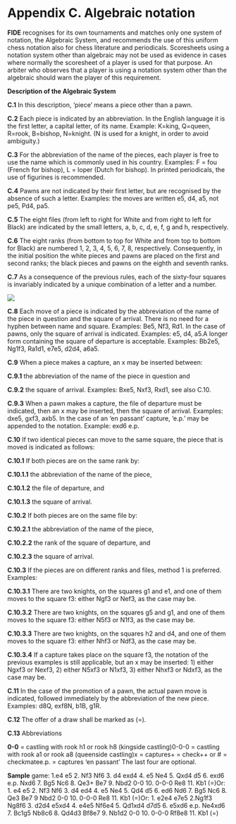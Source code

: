# Appendix C. Algebraic notation

**FIDE** recognises for its own tournaments and matches only one system of notation, the Algebraic System, and recommends the use of this uniform chess notation also for chess literature and periodicals. Scoresheets using a notation system other than algebraic may not be used as evidence in cases where normally the scoresheet of a player is used for that purpose. An arbiter who observes that a player is using a notation system other than the algebraic should warn the player of this requirement.

**Description of the Algebraic System**

**С.1** In this description, ‘piece’ means a piece other than a pawn.

**С.2** Each piece is indicated by an abbreviation. In the English language it is the first letter, a capital letter, of its name. Example: K=king, Q=queen, R=rook, B=bishop, N=knight. (N is used for a knight, in order to avoid ambiguity.)

**С.3** For the abbreviation of the name of the pieces, each player is free to use the name which is commonly used in his country. Examples: F = fou (French for bishop), L = loper (Dutch for bishop). In printed periodicals, the use of figurines is recommended.

**С.4** Pawns are not indicated by their first letter, but are recognised by the absence of such a letter. Examples: the moves are written e5, d4, a5, not pe5, Pd4, pa5.

**С.5** The eight files (from left to right for White and from right to left for Black) are indicated by the small letters, a, b, c, d, e, f, g and h, respectively.

**С.6** The eight ranks (from bottom to top for White and from top to bottom for Black) are numbered 1, 2, 3, 4, 5, 6, 7, 8, respectively. Consequently, in the initial position the white pieces and pawns are placed on the first and second ranks; the black pieces and pawns on the eighth and seventh ranks.

**С.7** As a consequence of the previous rules, each of the sixty-four squares is invariably indicated by a unique combination of a letter and a number.

![](../../images/fields.jpg)

**С.8** Each move of a piece is indicated by the abbreviation of the name of the piece in question and the square of arrival. There is no need for a hyphen between name and square. Examples: Be5, Nf3, Rd1. In the case of pawns, only the square of arrival is indicated. Examples: e5, d4, a5.A longer form containing the square of departure is acceptable. Examples: Bb2e5, Ng1f3, Ra1d1, e7e5, d2d4, a6a5.

**С.9** When a piece makes a capture, an x may be inserted between:

**С.9.1** the abbreviation of the name of the piece in question and

**С.9.2** the square of arrival. Examples: Bxe5, Nxf3, Rxd1, see also C.10.

**С.9.3** When a pawn makes a capture, the file of departure must be indicated, then an x may be inserted, then the square of arrival. Examples: dxe5, gxf3, axb5. In the case of an ‘en passant’ capture, ‘e.p.’ may be appended to the notation. Example: exd6 e.p.

**С.10** If two identical pieces can move to the same square, the piece that is moved is indicated as follows:

**С.10.1** If both pieces are on the same rank by:

**С.10.1.1** the abbreviation of the name of the piece,

**С.10.1.2** the file of departure, and

**С.10.1.3** the square of arrival.

**С.10.2** If both pieces are on the same file by:

**С.10.2.1** the abbreviation of the name of the piece,

**С.10.2.2** the rank of the square of departure, and

**С.10.2.3** the square of arrival.

**С.10.3** If the pieces are on different ranks and files, method 1 is preferred. Examples:

**С.10.3.1** There are two knights, on the squares g1 and e1, and one of them moves to the square f3: either Ngf3 or Nef3, as the case may be.

**С.10.3.2** There are two knights, on the squares g5 and g1, and one of them moves to the square f3: either N5f3 or N1f3, as the case may be.

**С.10.3.3** There are two knights, on the squares h2 and d4, and one of them moves to the square f3: either Nhf3 or Ndf3, as the case may be.

**С.10.3.4** If a capture takes place on the square f3, the notation of the previous examples is still applicable, but an x may be inserted: 1) either Ngxf3 or Nexf3, 2) either N5xf3 or N1xf3, 3) either Nhxf3 or Ndxf3, as the case may be.

**С.11** In the case of the promotion of a pawn, the actual pawn move is indicated, followed immediately by the abbreviation of the new piece. Examples: d8Q, exf8N, b1B, g1R.

**С.12** The offer of a draw shall be marked as (=).

**С.13** Abbreviations

**0-0** = castling with rook h1 or rook h8 (kingside castling)0-0-0 = castling with rook a1 or rook a8 (queenside castling)x = captures+ = check++ or # = checkmatee.p. = captures ‘en passant’ The last four are optional.

**Sample** game: 1.e4 e5 2. Nf3 Nf6 3. d4 exd4 4. e5 Ne4 5. Qxd4 d5 6. exd6 e.p. Nxd6 7. Bg5 Nc6 8. Qe3+ Be7 9. Nbd2 0-0 10. 0-0-0 Re8 11. Kb1 (=)Or: 1. e4 e5 2. Nf3 Nf6 3. d4 ed4 4. e5 Ne4 5. Qd4 d5 6. ed6 Nd6 7. Bg5 Nc6 8. Qe3 Be7 9 Nbd2 0-0 10. 0-0-0 Re8 11. Kb1 (=)Or: 1. e2e4 e7e5 2.Ng1f3 Ng8f6 3. d2d4 e5xd4 4. e4e5 Nf6e4 5. Qd1xd4 d7d5 6. e5xd6 e.p. Ne4xd6 7. Bc1g5 Nb8c6 8. Qd4d3 Bf8e7 9. Nb1d2 0-0 10. 0-0-0 Rf8e8 11. Kb1 (=)

